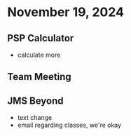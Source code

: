 # November 19, 2024

## PSP Calculator
- calculate more

## Team Meeting

## JMS Beyond
- text change
- email regarding classes, we're okay
